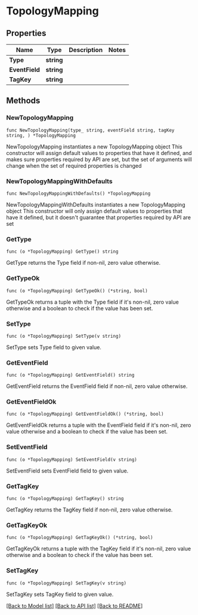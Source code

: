 # TopologyMapping

## Properties

Name | Type | Description | Notes
------------ | ------------- | ------------- | -------------
**Type** | **string** |  | 
**EventField** | **string** |  | 
**TagKey** | **string** |  | 

## Methods

### NewTopologyMapping

`func NewTopologyMapping(type_ string, eventField string, tagKey string, ) *TopologyMapping`

NewTopologyMapping instantiates a new TopologyMapping object
This constructor will assign default values to properties that have it defined,
and makes sure properties required by API are set, but the set of arguments
will change when the set of required properties is changed

### NewTopologyMappingWithDefaults

`func NewTopologyMappingWithDefaults() *TopologyMapping`

NewTopologyMappingWithDefaults instantiates a new TopologyMapping object
This constructor will only assign default values to properties that have it defined,
but it doesn't guarantee that properties required by API are set

### GetType

`func (o *TopologyMapping) GetType() string`

GetType returns the Type field if non-nil, zero value otherwise.

### GetTypeOk

`func (o *TopologyMapping) GetTypeOk() (*string, bool)`

GetTypeOk returns a tuple with the Type field if it's non-nil, zero value otherwise
and a boolean to check if the value has been set.

### SetType

`func (o *TopologyMapping) SetType(v string)`

SetType sets Type field to given value.


### GetEventField

`func (o *TopologyMapping) GetEventField() string`

GetEventField returns the EventField field if non-nil, zero value otherwise.

### GetEventFieldOk

`func (o *TopologyMapping) GetEventFieldOk() (*string, bool)`

GetEventFieldOk returns a tuple with the EventField field if it's non-nil, zero value otherwise
and a boolean to check if the value has been set.

### SetEventField

`func (o *TopologyMapping) SetEventField(v string)`

SetEventField sets EventField field to given value.


### GetTagKey

`func (o *TopologyMapping) GetTagKey() string`

GetTagKey returns the TagKey field if non-nil, zero value otherwise.

### GetTagKeyOk

`func (o *TopologyMapping) GetTagKeyOk() (*string, bool)`

GetTagKeyOk returns a tuple with the TagKey field if it's non-nil, zero value otherwise
and a boolean to check if the value has been set.

### SetTagKey

`func (o *TopologyMapping) SetTagKey(v string)`

SetTagKey sets TagKey field to given value.



[[Back to Model list]](../README.md#documentation-for-models) [[Back to API list]](../README.md#documentation-for-api-endpoints) [[Back to README]](../README.md)


